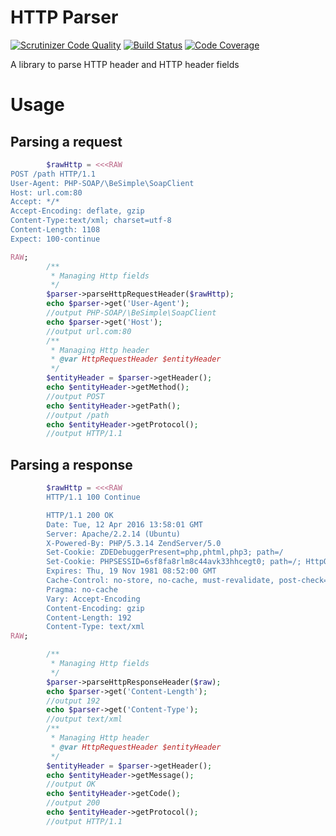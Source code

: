 HTTP Parser
===========
[![Scrutinizer Code Quality](https://scrutinizer-ci.com/g/bfunky/http-parser/badges/quality-score.png?b=master)](https://scrutinizer-ci.com/g/bfunky/http-parser/?branch=master)
[![Build Status](https://scrutinizer-ci.com/g/bfunky/http-parser/badges/build.png?b=master)](https://scrutinizer-ci.com/g/bfunky/http-parser/build-status/master)
[![Code Coverage](https://scrutinizer-ci.com/g/bfunky/http-parser/badges/coverage.png?b=master)](https://scrutinizer-ci.com/g/bfunky/http-parser/?branch=master)

A library to parse HTTP header and HTTP header fields

# Usage

## Parsing a request
```php
        $rawHttp = <<<RAW
POST /path HTTP/1.1
User-Agent: PHP-SOAP/\BeSimple\SoapClient
Host: url.com:80
Accept: */*
Accept-Encoding: deflate, gzip
Content-Type:text/xml; charset=utf-8
Content-Length: 1108
Expect: 100-continue

RAW;
        /**
         * Managing Http fields
         */
        $parser->parseHttpRequestHeader($rawHttp);
        echo $parser->get('User-Agent');
        //output PHP-SOAP/\BeSimple\SoapClient
        echo $parser->get('Host');
        //output url.com:80
        /**
         * Managing Http header
         * @var HttpRequestHeader $entityHeader
         */
        $entityHeader = $parser->getHeader();
        echo $entityHeader->getMethod();
        //output POST
        echo $entityHeader->getPath();
        //output /path
        echo $entityHeader->getProtocol();
        //output HTTP/1.1

```

## Parsing a response
```php
        $rawHttp = <<<RAW
        HTTP/1.1 100 Continue

        HTTP/1.1 200 OK
        Date: Tue, 12 Apr 2016 13:58:01 GMT
        Server: Apache/2.2.14 (Ubuntu)
        X-Powered-By: PHP/5.3.14 ZendServer/5.0
        Set-Cookie: ZDEDebuggerPresent=php,phtml,php3; path=/
        Set-Cookie: PHPSESSID=6sf8fa8rlm8c44avk33hhcegt0; path=/; HttpOnly
        Expires: Thu, 19 Nov 1981 08:52:00 GMT
        Cache-Control: no-store, no-cache, must-revalidate, post-check=0, pre-check=0
        Pragma: no-cache
        Vary: Accept-Encoding
        Content-Encoding: gzip
        Content-Length: 192
        Content-Type: text/xml
RAW;

        /**
         * Managing Http fields
         */
        $parser->parseHttpResponseHeader($raw);
        echo $parser->get('Content-Length');
        //output 192
        echo $parser->get('Content-Type');
        //output text/xml
        /**
         * Managing Http header
         * @var HttpRequestHeader $entityHeader
         */
        $entityHeader = $parser->getHeader();
        echo $entityHeader->getMessage();
        //output OK
        echo $entityHeader->getCode();
        //output 200
        echo $entityHeader->getProtocol();
        //output HTTP/1.1

```
